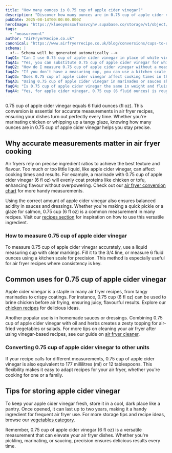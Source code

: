 ```yaml
---
title: "How many ounces is 0.75 cup of apple cider vinegar?"
description: "Discover how many ounces are in 0.75 cup of apple cider vinegar for precise air fryer recipes. Get accurate conversions and cooking tips here."
pubDate: 2025-08-14T00:00:00.000Z
heroImage: "https://klueoymssxwfnxsvcyhv.supabase.co/storage/v1/object/public/Shmucket/how-many-ounces-is-0-75-cup-of-apple-cider-vinegar.webp"
tags:
  - "measurement"
author: "AirFryerRecipe.co.uk"
canonical: "https://www.airfryerrecipe.co.uk/blog/conversions/cups-to-ounces/how-many-ounces-is-0-75-cup-of-apple-cider-vinegar"
schema: |
  <!-- Schema will be generated automatically -->
faqQ1: "Can I use 0.75 cup of apple cider vinegar in place of white vinegar in air fryer recipes?"
faqA1: "Yes, you can substitute 0.75 cup of apple cider vinegar for white vinegar in most air fryer recipes. Apple cider vinegar has a milder, slightly fruity flavour, which works well in marinades and dressings. Just note that it may alter the taste slightly compared to white vinegar."
faqQ2: "How do I measure 0.75 cup of apple cider vinegar without a measuring cup?"
faqA2: "If you don’t have a measuring cup, you can use a kitchen scale to weigh 6 fluid ounces (about 170 grams) of apple cider vinegar. Alternatively, 0.75 cup equals 12 tablespoons, so you can measure it out with a tablespoon if needed."
faqQ3: "Does 0.75 cup of apple cider vinegar affect cooking times in the air fryer?"
faqA3: "Using 0.75 cup of apple cider vinegar in marinades or sauces shouldn’t significantly affect air fryer cooking times. However, if the vinegar is used as a primary liquid in a recipe, it may create extra steam, so keep an eye on your dish to avoid overcooking."
faqQ4: "Is 0.75 cup of apple cider vinegar the same in weight and fluid ounces?"
faqA4: "Yes, for apple cider vinegar, 0.75 cup (6 fluid ounces) is roughly equivalent to 6 ounces by weight, as its density is close to water. This makes it easy to measure for air fryer recipes without needing complex conversions."
---
```

<p>0.75 cup of apple cider vinegar equals 6 fluid ounces (fl oz). This conversion is essential for accurate measurements in air fryer recipes, ensuring your dishes turn out perfectly every time. Whether you're marinating chicken or whipping up a tangy glaze, knowing how many ounces are in 0.75 cup of apple cider vinegar helps you stay precise.</p>  

<h2>Why accurate measurements matter in air fryer cooking</h2>  
<p>Air fryers rely on precise ingredient ratios to achieve the best texture and flavour. Too much or too little liquid, like apple cider vinegar, can affect cooking times and results. For example, a marinade with 0.75 cup of apple cider vinegar (6 fl oz) will evenly coat proteins like chicken or tofu, enhancing flavour without overpowering. Check out our <a href=https://www.airfryerrecipe.co.uk/air-fryer-conversion-chart>air fryer conversion chart</a> for more handy measurements.</p>  

<p>Using the correct amount of apple cider vinegar also ensures balanced acidity in sauces and dressings. Whether you're making a quick pickle or a glaze for salmon, 0.75 cup (6 fl oz) is a common measurement in many recipes. Visit our <a href=https://www.airfryerrecipe.co.uk/recipes>recipes section</a> for inspiration on how to use this versatile ingredient.</p>  

<h3>How to measure 0.75 cup of apple cider vinegar</h3>  
<p>To measure 0.75 cup of apple cider vinegar accurately, use a liquid measuring cup with clear markings. Fill it to the 3/4 line, or measure 6 fluid ounces using a kitchen scale for precision. This method is especially useful for air fryer recipes where consistency is key.</p>  

<h2>Common uses for 0.75 cup of apple cider vinegar</h2>  
<p>Apple cider vinegar is a staple in many air fryer recipes, from tangy marinades to crispy coatings. For instance, 0.75 cup (6 fl oz) can be used to brine chicken before air frying, ensuring juicy, flavourful results. Explore our <a href=https://www.airfryerrecipe.co.uk/recipe-category/chicken>chicken recipes</a> for delicious ideas.</p>  

<p>Another popular use is in homemade sauces or dressings. Combining 0.75 cup of apple cider vinegar with oil and herbs creates a zesty topping for air-fried vegetables or salads. For more tips on cleaning your air fryer after using vinegar-based recipes, see our guide on <a href=https://www.airfryerrecipe.co.uk/air-fryer-cleaner>air fryer cleaner</a>.</p>  

<h3>Converting 0.75 cup of apple cider vinegar to other units</h3>  
<p>If your recipe calls for different measurements, 0.75 cup of apple cider vinegar is also equivalent to 177 millilitres (ml) or 12 tablespoons. This flexibility makes it easy to adapt recipes for your air fryer, whether you're cooking for one or a family.</p>  

<h2>Tips for storing apple cider vinegar</h2>  
<p>To keep your apple cider vinegar fresh, store it in a cool, dark place like a pantry. Once opened, it can last up to two years, making it a handy ingredient for frequent air fryer use. For more storage tips and recipe ideas, browse our <a href=https://www.airfryerrecipe.co.uk/recipe-category/vegetables>vegetables category</a>.</p>  

<p>Remember, 0.75 cup of apple cider vinegar (6 fl oz) is a versatile measurement that can elevate your air fryer dishes. Whether you're pickling, marinating, or saucing, precision ensures delicious results every time.</p>
